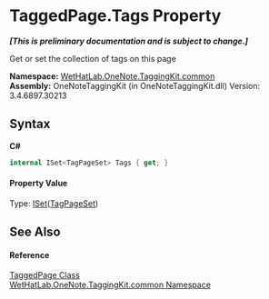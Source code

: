 # TaggedPage.Tags Property 
 _**\[This is preliminary documentation and is subject to change.\]**_

Get or set the collection of tags on this page

**Namespace:**&nbsp;<a href="bcdbab9c-63d1-48a4-6937-af53fb8d9a55">WetHatLab.OneNote.TaggingKit.common</a><br />**Assembly:**&nbsp;OneNoteTaggingKit (in OneNoteTaggingKit.dll) Version: 3.4.6897.30213

## Syntax

**C#**<br />
``` C#
internal ISet<TagPageSet> Tags { get; }
```


#### Property Value
Type: <a href="http://msdn2.microsoft.com/en-us/library/dd412081" target="_blank">ISet</a>(<a href="8abe04f4-0682-74c0-5557-fa48d6eff35f">TagPageSet</a>)

## See Also


#### Reference
<a href="8ece46e2-d9ee-9847-5b1f-0093ae8ed9c2">TaggedPage Class</a><br /><a href="bcdbab9c-63d1-48a4-6937-af53fb8d9a55">WetHatLab.OneNote.TaggingKit.common Namespace</a><br />